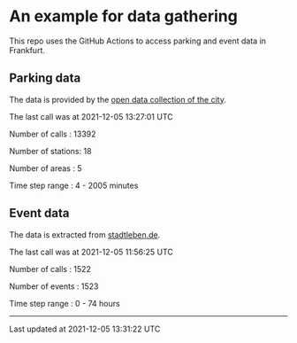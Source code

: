 # An example for data gathering

This repo uses the GitHub Actions to access parking and event data in Frankfurt.

## Parking data
The data is provided by the [open data collection of the city](https://www.offenedaten.frankfurt.de/).

The last call was at 2021-12-05 13:27:01 UTC

Number of calls   : 13392

Number of stations:    18

Number of areas   :     5

Time step range   :     4 -  2005 minutes


## Event data
The data is extracted from [stadtleben.de](https://stadtleben.de/frankfurt/).

The last call was at 2021-12-05 11:56:25 UTC

Number of calls   : 1522

Number of events  : 1523

Time step range   :    0 -   74 hours


----

Last updated at 2021-12-05 13:31:22 UTC
